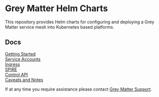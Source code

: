 # Grey Matter Helm Charts

This repository provides Helm charts for configuring and deploying a Grey Matter service mesh into Kubernetes based platforms.

## Docs

[Getting Started](docs/Getting%20Started.md)  
[Service Accounts](docs/Service%20Accounts.md)  
[Ingress](docs/Ingress.md)  
[SPIRE](docs/SPIRE.md)  
[Control API](docs/Control%20API.md)  
[Caveats and Notes](docs/Caveats%20and%20Notes.md)  

If at any time you require assistance please contact [Grey Matter Support](https://support.deciphernow.com).
